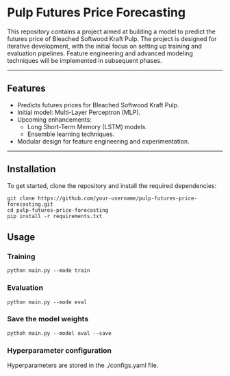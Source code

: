 # Pulp Futures Price Forecasting

This repository contains a project aimed at building a model to predict the futures price of Bleached Softwood Kraft Pulp. The project is designed for iterative development, with the initial focus on setting up training and evaluation pipelines. Feature engineering and advanced modeling techniques will be implemented in subsequent phases.

---

## Features
- Predicts futures prices for Bleached Softwood Kraft Pulp.
- Initial model: Multi-Layer Perceptron (MLP).
- Upcoming enhancements:
  - Long Short-Term Memory (LSTM) models.
  - Ensemble learning techniques.
- Modular design for feature engineering and experimentation.

---

## Installation
To get started, clone the repository and install the required dependencies:

```
git clone https://github.com/your-username/pulp-futures-price-forecasting.git
cd pulp-futures-price-forecasting
pip install -r requirements.txt
```

## Usage

### Training
```
python main.py --mode train
```

### Evaluation
```
python main.py --mode eval
```

### Save the model weights
```
pythoh main.py --model eval --save
```

### Hyperparameter configuration
Hyperparameters are stored in the ./configs.yaml file.

